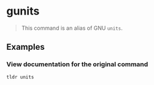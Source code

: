 # gunits

> This command is an alias of GNU `units`.

## Examples

### View documentation for the original command

```bash
tldr units
```
